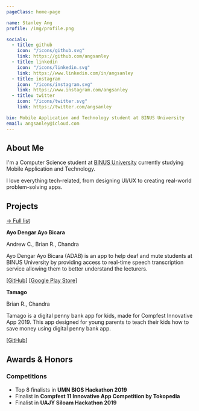 ```yaml
---
pageClass: home-page

name: Stanley Ang
profile: /img/profile.png

socials:
  - title: github
    icon: "/icons/github.svg"
    link: https://github.com/angsanley
  - title: linkedin
    icon: "/icons/linkedin.svg"
    link: https://www.linkedin.com/in/angsanley
  - title: instagram
    icon: "/icons/instagram.svg"
    link: https://www.instagram.com/angsanley
  - title: twitter
    icon: "/icons/twitter.svg"
    link: https://twitter.com/angsanley

bio: Mobile Application and Technology student at BINUS University
email: angsanley@icloud.com
---
```


<ProfileSection :frontmatter="$page.frontmatter" />

## About Me

I'm a Computer Science student at [BINUS University](https://binus.ac.id/) currently studying Mobile Application and Technology.

I love everything tech-related, from designing UI/UX to creating real-world problem-solving apps.


## Projects


[→ Full list](/projects/)

<ProjectCard image="/img/adab.png" hideBorder=true>

  **Ayo Dengar Ayo Bicara**

  Andrew C., Brian R., Chandra
  
  Ayo Dengar Ayo Bicara (ADAB) is an app to help deaf and mute students at BINUS University by providing access to real-time speech transcription service allowing them to better understand the lecturers.
  
  [[GitHub](https://github.com/bearcatsdev/adab)] [[Google Play Store](https://play.google.com/store/apps/details?id=com.ambinusian.adab)]

</ProjectCard>

<ProjectCard image="/img/tamago.png" hideBorder=true>

  **Tamago**

  Brian R., Chandra
  
  Tamago is a digital penny bank app for kids, made for Compfest Innovative App 2019. This app designed for young parents to teach their kids how to save money using digital penny bank app.
  
  [[GitHub](https://github.com/bearcatsdev/tamago)]

</ProjectCard>


## Awards & Honors

### Competitions

- Top 8 finalists in **UMN BIOS Hackathon 2019**
- Finalist in **Compfest 11 Innovative App Competition by Tokopedia**
- Finalist in **UAJY Siloam Hackathon 2019**


<!-- Custom style for this page -->

<style lang="stylus">

.theme-container.home-page .page
  font-size 14px
  p
    margin 0 0 0.5rem
  p, ul, ol
    line-height normal
  a
    font-weight normal
  .theme-default-content:not(.custom) > h2
    margin-bottom 0.5rem
  .theme-default-content:not(.custom) > h2:first-child + p
    margin-top 0.5rem
  .theme-default-content:not(.custom) > h3
    padding-top 4rem

  /* Override */
  .md-card
    margin-top 0.5em
    .card-image
      padding 0.2rem
      img
        max-width 120px
        max-height 120px
    .card-content p
      -webkit-margin-after 0.2em

@media (max-width: 419px)
  .theme-container.home-page .page
    p, ul, ol
      line-height 1.5

    .md-card
      .card-image
        img 
          width 100%
          max-width 400px

</style>